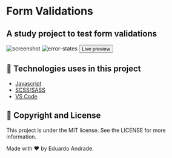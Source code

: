 <p align="center">
    <h1> Form Validations </h1>
    <h2>A study project to test form validations</h2>
    <img src="https://freeimage.host/i/5MHwD7" alt="screenshot"/>
    <img src="https://freeimage.host/i/5MHOx9"alt="error-states"/>
    <button name="button" onclick="http://www.google.com">Live preview</button>
</p>

## :rocket: Technologies uses in this project

- [Javascript](https://www.javascript.com/)
- [SCSS/SASS](https://sass-lang.com/)
- [VS Code](https://code.visualstudio.com/)

## :memo: Copyright and License

This project is under the MIT license. See the LICENSE for more information.

Made with :heart: by Eduardo Andrade.
